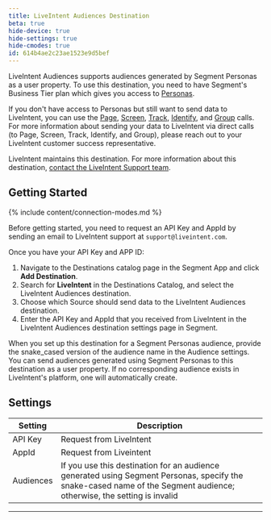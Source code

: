```yaml
---
title: LiveIntent Audiences Destination
beta: true
hide-device: true
hide-settings: true
hide-cmodes: true
id: 614b4ae2c23ae1523e9d5bef
---
```

LiveIntent Audiences supports audiences generated by Segment Personas as a user property. To use this destination, you need to have Segment's Business Tier plan which gives you access to [Personas](/docs/personas/).

If you don't have access to Personas but still want to send data to LiveIntent, you can use the [Page](/docs/connections/spec/page/), [Screen](/docs/connections/spec/screen/), [Track](/docs/connections/spec/track/), [Identify](/docs/connections/spec/identify/), and [Group](/docs/connections/spec/group/) calls. For more information about sending your data to LiveIntent via direct calls (to Page, Screen, Track, Identify, and Group), please reach out to your LiveIntent customer success representative.

LiveIntent maintains this destination. For more information about this destination, [contact the LiveIntent Support team](mailto:support@liveintent.com).

## Getting Started

{% include content/connection-modes.md %}

Before getting started, you need to request an API Key and AppId by sending an email to LiveIntent support at `support@liveintent.com`.

Once you have your API Key and APP ID: 
1. Navigate to the Destinations catalog page in the Segment App and click **Add Destination**.
2. Search for **LiveIntent** in the Destinations Catalog, and select the LiveIntent Audiences destination.
3. Choose which Source should send data to the LiveIntent Audiences destination.
4. Enter the API Key and AppId that you received from LiveIntent in the LiveIntent Audiences destination settings page in Segment.

When you set up this destination for a Segment Personas audience, provide the snake_cased version of the audience name in the Audience settings. You can send audiences generated using Segment Personas to this destination as a user property. If no corresponding audience exists in LiveIntent's platform, one will automatically create.

## Settings

| Setting   | Description                                                                                                                                                                |
| --------- | -------------------------------------------------------------------------------------------------------------------------------------------------------------------------- |
| API Key   | Request from LiveIntent                                                                                                                                                    |
| AppId     | Request from Liveintent                                                                                                                                                    |
| Audiences | If you use this destination for an audience generated using Segment Personas, specify the snake-cased name of the Segment audience; otherwise, the setting is invalid |

---
